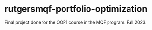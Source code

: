 # rutgersmqf-portfolio-optimization
Final project done for the OOP1 course in the MQF program. Fall 2023.
